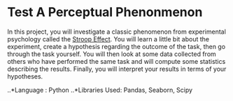 # Test A Perceptual Phenonmenon

In this project, you will investigate a classic phenomenon from experimental psychology called the [Stroop Effect](https://en.wikipedia.org/wiki/Stroop_effect). You will learn a little bit about the experiment, create a hypothesis regarding the outcome of the task, then go through the task yourself. You will then look at some data collected from others who have performed the same task and will compute some statistics describing the results. Finally, you will interpret your results in terms of your hypotheses.

..*Language : Python
..*Libraries Used: Pandas, Seaborn, Scipy
